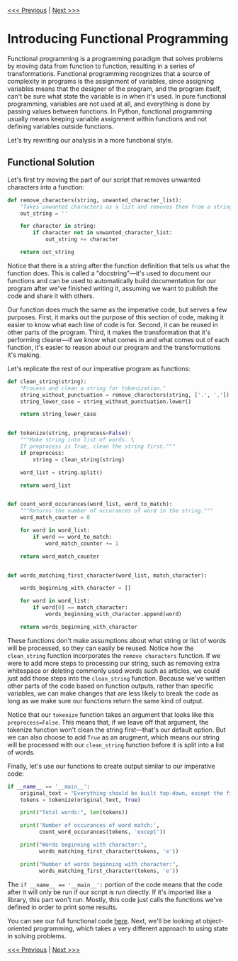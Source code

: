 [<<< Previous](imperative.md) | [Next >>>](oo.md)

# Introducing Functional Programming

Functional programming is a programming paradigm that solves problems by moving data from function to function, resulting in a series of transformations. Functional programming recognizes that a source of complexity in programs is the assignment of variables, since assigning variables means that the designer of the program, and the program itself, can't be sure what state the variable is in when it's used. In pure functional programming, variables are not used at all, and everything is done by passing values between functions. In Python, functional programming usually means keeping variable assignment within functions and not defining variables outside functions.

Let's try rewriting our analysis in a more functional style.

## Functional Solution

Let's first try moving the part of our script that removes unwanted characters into a function:

```python
def remove_characters(string, unwanted_character_list):
    "Takes unwanted characters as a list and removes them from a string."
    out_string = ''

    for character in string:
        if character not in unwanted_character_list:
            out_string += character

    return out_string
```	

Notice that there is a string after the function definition that tells us what the function does. This is called a "docstring"—it's used to document our functions and can be used to automatically build documentation for our program after we've finished writing it, assuming we want to publish the code and share it with others.

Our function does much the same as the imperative code, but serves a few purposes. First, it marks out the purpose of this section of code, making it easier to know what each line of code is for. Second, it can be reused in other parts of the program. Third, it makes the transformation that it's performing clearer—if we know what comes in and what comes out of each function, it's easier to reason about our program and the transformations it's making.

Let's replicate the rest of our imperative program as functions:

```python
def clean_string(string):
    "Process and clean a string for tokenization."
    string_without_punctuation = remove_characters(string, ['.', ','])
    string_lower_case = string_without_punctuation.lower()

    return string_lower_case


def tokenize(string, preprocess=False):
    """Make string into list of words. \
    If preprocess is True, clean the string first."""
    if preprocess:
        string = clean_string(string)

    word_list = string.split()

    return word_list


def count_word_occurances(word_list, word_to_match):
    """Returns the number of occurances of word in the string."""
    word_match_counter = 0

    for word in word_list:
        if word == word_to_match:
            word_match_counter += 1

    return word_match_counter


def words_matching_first_character(word_list, match_character):

    words_beginning_with_character = []

    for word in word_list:
        if word[0] == match_character:
            words_beginning_with_character.append(word)

    return words_beginning_with_character
```	

These functions don't make assumptions about what string or list of words will be processed, so they can easily be reused. Notice how the `clean_string` function incorporates the `remove characters` function. If we were to add more steps to processing our string, such as removing extra whitespace or deleting commonly used words such as articles, we could just add those steps into the `clean_string` function. Because we've written other parts of the code based on function outputs, rather than specific variables, we can make changes that are less likely to break the code as long as we make sure our functions return the same kind of output.

Notice that our `tokenize` function takes an argument that looks like this `preprocess=False`. This means that, if we leave off that argument, the tokenize function won't clean the string first—that's our default option. But we can also choose to add `True` as an arugment, which means our string will be processed with our `clean_string` function before it is split into a list of words.

Finally, let's use our functions to create output similar to our imperative code:

```python
if __name__ == '__main__':
    original_text = "Everything should be built top-down, except the first time."
    tokens = tokenize(original_text, True)

    print("Total words:", len(tokens))

    print('Number of occurances of word match:',
          count_word_occurances(tokens, 'except'))

    print("Words beginning with character:",
          words_matching_first_character(tokens, 'e'))

    print("Number of words beginning with character:",
          words_matching_first_character(tokens, 'e'))
```

The `if __name__ == '__main__':` portion of the code means that the code after it will only be run if our script is run directly. If it's imported like a library, this part won't run. Mostly, this code just calls the functions we've defined in order to print some results.

You can see our full functional code [here](functional.py). Next, we'll be looking at object-oriented programming, which takes a very different approach to using state in solving problems.

[<<< Previous](imperative.md) | [Next >>>](oo.md)
